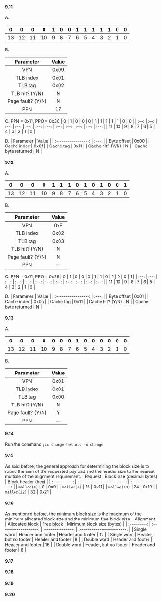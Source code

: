 #### 9.11
A.

|  0   |  0   |  0   |  0   |  1   |  0   |  0   |  1   |  1   |  1   |  1   |  1   |  0   |  0   |
| :--: | :--: | :--: | :--: | :--: | :--: | :--: | :--: | :--: | :--: | :--: | :--: | :--: | :--: |
|  13  |  12  |  11  |  10  |  9   |  8   |  7   |  6   |  5   |  4   |  3   |  2   |  1   |  0   |

B.

|     Parameter     | Value |
| :---------------: | :---: |
|        VPN        | 0x09  |
|     TLB index     | 0x01  |
|      TLB tag      | 0x02  |
|  TLB hit? (Y/N)   |   N   |
| Page fault? (Y/N) |   N   |
|        PPN        |  17   |

C.
PPN = 0x11, PPO = 0x3C
|  0   |  1   |  0   |  0   |  0   |  1   |  1   |  1   |  1   |  1   |  0   |  0   |
| :--: | :--: | :--: | :--: | :--: | :--: | :--: | :--: | :--: | :--: | :--: | :--: |
|  11  |  10  |  9   |  8   |  7   |  6   |  5   |  4   |  3   |  2   |  1   |  0   |

D.
|      Parameter      | Value |
| :-----------------: | :---: |
|     Byte offset     | 0x00  |
|     Cache index     | 0x0f  |
|      Cache tag      | 0x11  |
|  Cache hit? (Y/N)   |   N   |
| Cache byte returned |   N   |

#### 9.12
A.

|  0   |  0   |  0   |  0   |  1   |  1   |  1   |  0   |  1   |  0   |  1   |  0   |  0   |  1   |
| :--: | :--: | :--: | :--: | :--: | :--: | :--: | :--: | :--: | :--: | :--: | :--: | :--: | :--: |
|  13  |  12  |  11  |  10  |  9   |  8   |  7   |  6   |  5   |  4   |  3   |  2   |  1   |  0   |

B.

|     Parameter     | Value |
| :---------------: | :---: |
|        VPN        |  0xE  |
|     TLB index     | 0x02  |
|      TLB tag      | 0x03  |
|  TLB hit? (Y/N)   |   N   |
| Page fault? (Y/N) |   N   |
|        PPN        |   —   |

C.
PPN = 0x11, PPO = 0x29
|  0   |  1   |  0   |  0   |  0   |  1   |  1   |  0   |  1   |  0   |  0   |  1   |
| :--: | :--: | :--: | :--: | :--: | :--: | :--: | :--: | :--: | :--: | :--: | :--: |
|  11  |  10  |  9   |  8   |  7   |  6   |  5   |  4   |  3   |  2   |  1   |  0   |

D.
|      Parameter      | Value |
| :-----------------: | :---: |
|     Byte offset     | 0x01  |
|     Cache index     | 0x0a  |
|      Cache tag      | 0x11  |
|  Cache hit? (Y/N)   |   N   |
| Cache byte returned |   N   |

#### 9.13
A.

|  0   |  0   |  0   |  0   |  0   |  0   |  0   |  1   |  0   |  0   |  0   |  0   |  0   |  0   |
| :--: | :--: | :--: | :--: | :--: | :--: | :--: | :--: | :--: | :--: | :--: | :--: | :--: | :--: |
|  13  |  12  |  11  |  10  |  9   |  8   |  7   |  6   |  5   |  4   |  3   |  2   |  1   |  0   |

B.

|     Parameter     | Value |
| :---------------: | :---: |
|        VPN        | 0x01  |
|     TLB index     | 0x01  |
|      TLB tag      | 0x00  |
|  TLB hit? (Y/N)   |   N   |
| Page fault? (Y/N) |   Y   |
|        PPN        |   —   |


#### 9.14
Run the command `gcc change-hello.c -o change`

#### 9.15
As said before, the general approach for determining the block size is to round the sum of the requested payload and the header size to the nearest multiple of the alignment requirement.
|   Request    | Block size (decimal bytes) | Block header (hex) |
| :----------: | :------------------------: | :----------------: |
| `malloc(4)`  |             8              |        0x9         |
| `malloc(7)`  |             16             |        0x11        |
| `malloc(19)` |             24             |        0x19        |
| `malloc(22)` |             32             |        0x21        |


#### 9.16
As mentioned before, the minimum block size is the maximum of the minimum allocated block size and the minimum free block size.
|  Alignment  |    Allocated block    |    Free block     | Minimum block size (bytes) |
| :---------: | :-------------------: | :---------------: | :------------------------: |
| Single word |   Header and footer   | Header and footer |             12             |
| Single word | Header, but no footer | Header and footer |             8              |
| Double word |   Header and footer   | Header and footer |             16             |
| Double word | Header, but no footer | Header and footer |             8              |

#### 9.17

#### 9.18

#### 9.19

#### 9.20

